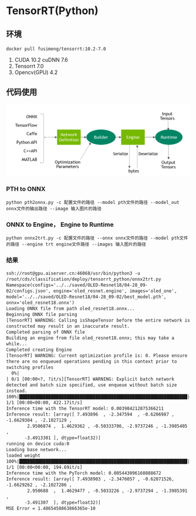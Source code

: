 # TensorRT(Python)



## 环境
`docker pull fusimeng/tensorrt:10.2-7.0`
1. CUDA 10.2 cuDNN 7.6
2. Tensorrt 7.0
3. Opencv(GPU) 4.2

## 代码使用

![img](imgs/fit1.png)
### PTH to ONNX
`python pth2onnx.py -c 配置文件的路径 --model pth文件的路径 --model_out onnx文件的输出路径 --image 输入图片的路径 `

### ONNX to Engine， Engine to Runtime
`python onnx2trt.py -c 配置文件的路径 --onnx onnx文件的路径 --model pth文件的路径 --engine trt engine文件路径 --images 输入图片的路径`

### 结果
```
ssh://root@gpu.aiserver.cn:46068/usr/bin/python3 -u /root/cds/classification/deploy/tensorrt_python/onnx2trt.py
Namespace(configs='../../saved/OLED-Resnet18/04-28_09-02/configs.json', engine='oled_resnet.engine', images='oled_one', model='../../saved/OLED-Resnet18/04-28_09-02/best_model.pth', onnx='oled_resnet18.onnx')
Loading ONNX file from path oled_resnet18.onnx...
Beginning ONNX file parsing
[TensorRT] WARNING: Calling isShapeTensor before the entire network is constructed may result in an inaccurate result.
Completed parsing of ONNX file
Building an engine from file oled_resnet18.onnx; this may take a while...
Completed creating Engine
[TensorRT] WARNING: Current optimization profile is: 0. Please ensure there are no enqueued operations pending in this context prior to switching profiles
  0%|                                                                         | 0/1 [00:00<?, ?it/s][TensorRT] WARNING: Explicit batch network detected and batch size specified, use enqueue without batch size instead.
100%|████████████████████████████████████████████████████████████████| 1/1 [00:00<00:00, 422.17it/s]
Inference time with the TensorRT model: 0.003984212875366211
Inference result: [array([ 7.493896  , -2.347594  , -0.6206987 , -1.6629304 , -2.1027129 ,
        2.9506874 ,  1.4629362 , -0.50333786, -2.9737246 , -1.3985405 ,
       -3.4913301 ], dtype=float32)]
running on device cuda:0
Loading base network...
loaded weight
100%|████████████████████████████████████████████████████████████████| 1/1 [00:00<00:00, 194.69it/s]
Inference time with the PyTorch model: 0.005443096160888672
Inference result: [array([ 7.4938903 , -2.3476057 , -0.62071526, -1.6629262 , -2.1027286 ,
        2.950688  ,  1.4629477 , -0.5033226 , -2.9737294 , -1.3985391 ,
       -3.491307  ], dtype=float32)]
MSE Error = 1.4865458863866365e-10
```
